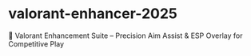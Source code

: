 # valorant-enhancer-2025
🎯 Valorant Enhancement Suite – Precision Aim Assist &amp; ESP Overlay for Competitive Play
